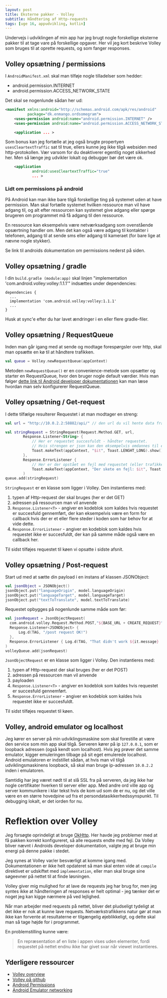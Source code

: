 ```yaml
---
layout: post
title: Eksterne pakker - Volley
subtitle: Håndtering af Http-requests
tags: [uge 16, appudvikling, kotlin]
---
```


Undervejs i udviklingen af min app har jeg brugt nogle forskellige eksterne pakker til at tage vare på forskellige opgaver. 
Her vil jeg kort beskrive Volley som bruges til at oprette requests, og som fanger responses.

## Volley opsætning / permissions

I `AndroidManifest.xml` skal man tilføje nogle tilladelser som hedder:
- android.permission.INTERNET
- android.permission.ACCESS_NETWORK_STATE

Det skal se nogenlunde sådan her ud:

```XML
<manifest xmlns:android="http://schemas.android.com/apk/res/android"
          package="dk.enmango.ordsomegram">
    <uses-permission android:name="android.permission.INTERNET" />
    <uses-permission android:name="android.permission.ACCESS_NETWORK_STATE" />

    <application ... >
```

Som bonus kan jeg fortælle at jeg også brugte propertyen `usesCleartextTraffic` sat til true, ellers kunne jeg ikke tilgå websiden med http-protokollen. 
Vær varsom for du deaktiverer egentlig noget sikkerhed her. Men så længe jeg udvikler lokalt og debugger bør det være ok.


```XML
    <application
            android:usesCleartextTraffic="true"
            ... >     
```

### Lidt om permissions på android
På Android kan man ikke bare tilgå forskellige ting på systemet uden at have permission. Man skal fortælle systemet hvilken ressource man vil have adgang til, og alt efter ressourcen kan systemet give adgang eller spørge brugeren om programmet må få adgang til den ressource. 

En ressource kan eksempelvis være netværksadgang som ovenstående opsærtning handler om. Men det kan også være adgang til kontakter i telefonen, adgang til at sende sms eller adgang til kameraet (for bare lige at nævne nogle stykker).

Se link til androids dokumentation om permissions nederst på siden.

## Volley opsætning / gradle
I din `build.gradle (module:app)` skal linjen "implementation 'com.android.volley:volley:1.1.1'" indsættes under dependencies:

```
dependencies {
  ...
  implementation 'com.android.volley:volley:1.1.1'
  ...
}
```

Husk at sync'e efter du har lavet ændringer i en eller flere gradle-filer.

## Volley opsætning / RequestQueue
Inden man går igang med at sende og modtage forespørgsler over http, skal man opsætte en kø til at håndtere trafikken.

```kotlin
val queue = Volley.newRequestQueue(appContext)
```

Metoden `newRequestQueue()` er en convenience-metode som opsætter og starter en RequestQueue, hvor den bruger nogle default værdier. Hvis man følger [dette link til Android developer dokumentationen](https://developer.android.com/training/volley/requestqueue.html) kan man læse hvordan man selv konfigurerer RequestQueue.

## Volley opsætning / Get-request
I dette tilfælge resulterer Requestet i at man modtager en streng:

```kotlin
val url = "http://10.0.2.2:58882/api/" // den url du vil hente data fra

val stringRequest = StringRequest(Request.Method.GET, url,
        Response.Listener<String> { 
            // Her er requestet succesfuldt - håndter requestet.
            // Hvis strengen er json kan den eksempelvis omdannes til en instans af en data class
            Toast.makeText(appContext, "$it", Toast.LENGHT_LONG).show()
        },
        Response.ErrorListener { 
            // Her er der opstået en fejl med requestet (eller trafikken på netværket) - håndter dette.
            Toast.makeText(appContext, "Der skete en fejl: $it", Toast.LENGHT_LONG).show()}
        )
queue.add(stringRequest)
```

`StringRequest` er en klasse som ligger i Volley. Den instantieres med: 
1. typen af  Http-request der skal bruges (her er det GET)
2. adressen på ressourcen man vil anvende
3. `Response.Listener<T>` - angiver en kodeblok som kaldes hvis requestet er succesfuld gennemført, der kan eksempelvis være en form for callback hvis der er et eller flere steder i koden som har behov for at vide dette.
4. `Response.ErrorListener` - angiver en kodeblok som kaldes hvis requestet ikke er succesfuldt, der kan på samme måde også være en callback her. 

Til sidst tilføjes requestet til køen vi opsatte i sidste afsnit.

## Volley opsætning / Post-request
Start ud med at sætte din payload i en instans af klassen JSONObject:
```kotlin
val jsonObject = JSONObject()
jsonObject.put("languageOrigin", model.languageOrigin)
jsonObject.put("languageTarget", model.languageTarget)
jsonObject.put("textToTranslate", model.textToTranslate)
``` 

Requestet opbygges på nogenlunde samme måde som før:

```kotlin
val jsonRequest = JsonObjectRequest(
  com.android.volley.Request.Method.POST,"${BASE_URL + CREATE_REQUEST}", jsonObject,
  Response.Listener<JSONObject> {
      Log.d(TAG, "/post request OK!")
  },
  Response.ErrorListener { Log.d(TAG, "That didn't work ${it.message} ||  $jsonObject") }
)
volleyQueue.add(jsonRequest)
```

`JsonObjectRequest` er en klasse som ligger i Volley. Den instantieres med: 
1. typen af  Http-request der skal bruges (her er det POST)
2. adressen på ressourcen man vil anvende
3. payloaden
4. `Response.Listener<T>` - angiver en kodeblok som kaldes hvis requestet er succesfuld gennemført.
5. `Response.ErrorListener` - angiver en kodeblok som kaldes hvis requestet ikke er succesfuldt.

Til sidst tilføjes requestet til køen.

## Volley, android emulator og localhost
Jeg kører en server på min udviklingsmaskine som skal forestille at være den service som min app skal tilgå. Serveren kører på ip `127.0.0.1`, som er loopback adressen (også kendt som localhost). Hvis jeg prøver det samme emulator, kigger emuleringen tilbage på sit eget emulerede localhost. Android emulatoren er indstillet sådan, at hvis man vil tilgå udviklingsmaskinens loopback, så skal man bruge ip-adressen `10.0.2.2` inden i emulatoren.

Samtidig har jeg været nødt til at slå SSL fra på serveren, da jeg ikke har nogle certifikater hverken til server eller app. Med andre ord ville app og server kommunikere i klar tekst hvis de kom ud som de er nu, og det ville være en en større hovedpine ud fra et persondatasikkerhedssynspunkt. Til debugging lokalt, er det iorden for nu.

# Reflektion over Volley
Jeg forsøgte oprindeligt at bruge <a href="https://square.github.io/okhttp/">OkHttp</a>. Her havde jeg problemer med at få pakken korrekt konfigureret, så alle requests endte med fejl. Da Volley bliver nævnt i Androids developer dokumentation, valgte jeg at bruge min energi på denne pakke i stedet.

Jeg synes at Volley var/er besværligt at komme igang med. Dokumentationen er ikke helt opdateret så man skal enten vide at `compile` direktivet er udskiftet med `implementation`, eller man skal bruge sine søgeevner på nettet til at finde løsningen.

Volley giver mig mulighed for at lave de requests jeg har brug for, men jeg syntes ikke at håndteringen af responses er helt optimal - jeg tænker det er noget jeg kan kigge nærmere på ved lejlighed.

Når man arbejder med requests på nettet, bliver det pludseligt tydeligt at det ikke er nok at kunne lave requests. Netværkstrafikkens natur gør at man ikke kan forvente at resultaterne er tilgængelig øjeblikkeligt, og dette skal man så tage højde for i programmet. 

En problemstilling kunne være: 
> En repræsentation af en liste i appen vises uden elementer, fordi requestet på nettet endnu ikke har givet svar når viewet instantieres. 

## Yderligere ressourcer
- [Volley overview](https://developer.android.com/training/volley)
- [Volley på github](https://github.com/google/volley)
- [Android Permissions](https://developer.android.com/guide/topics/permissions/overview)
- [Android Emulator networking](https://developer.android.com/studio/run/emulator-networking)

